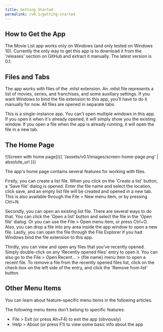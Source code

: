 ```yaml
---
title: Getting Started
permalink: /v0.1/getting-started
---
```


## How to Get the App

The Movie List app works only on Windows (and only tested on Windows 10). Currently the only way to get this app is to
download it from the 'releases' section on GitHub and extract it manually. The latest version is 0.1.

## Files and Tabs

The app works with files of the .mlist extension. An .mlist file represents a list of movies, series, and franchises,
and some auxiliary settings. If you want Windows to bind the file extension to this app, you'll have to do it manually
for now. All files are opened in separate tabs.

This is a single-instance app. You can't open multiple windows in this app. If you open it when it's already opened, it
will simply show you the existing window. If you open a file when the app is already running, it will open the file in
a new tab.

## The Home Page

![Screen with home page]({{ '/assets/v0.1/images/screen-home-page.png' | absolute_url }})

The app's home page contains several features for working with files.

Firstly, you can create a list file. When you click on the 'Create a list' button, a 'Save file' dialog is opened.
Enter the file name and select the location, click save, and an empty list file will be created and opened in a new
tab. This is also available through the File > New menu item, or by pressing Ctrl+N.

Secondly, you can open an existing list file. There are several ways to do that. You can click the 'Open a list' button
and select the file in the 'Open file' dialog. Or you can use the File > Open menu item, or press Ctrl+O. Also, you can
drop a file into any area inside the app window to open a new file. Lastly, you can open the file through the File
Explorer if you had Windows bind the file extension to this app.

Thirdly, you can view and open any files that you've recently opened. Simply double-click on any 'Recently opened files'
entry to open it. You can also go to the File > Open Recent... > {file name} menu item to open a recent file. To remove
a file from the recently opened files list, click on the check-box on the left side of the entry, and click the 'Remove
from list' button.

## Other Menu Items

You can learn about feature-specific menu items in the following articles.

The following menu items don't belong to specific features:

- File > Exit (or press Alt+F4) to exit the app (obviously)
- Help > About (or press F1) to view some basic info about the app
